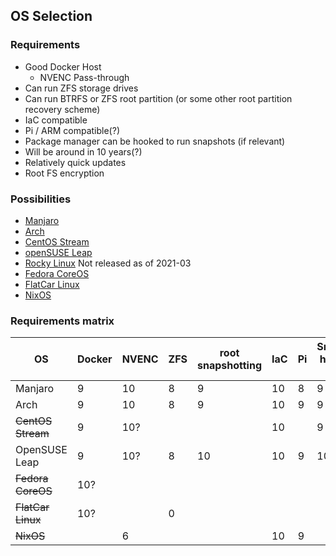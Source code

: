 ## OS Selection

### Requirements

-   Good Docker Host
    -   NVENC Pass-through
-   Can run ZFS storage drives
-   Can run BTRFS or ZFS root partition (or some other root partition recovery scheme)
-   IaC compatible
-   Pi / ARM compatible(?)
-   Package manager can be hooked to run snapshots (if relevant)
-   Will be around in 10 years(?)
-   Relatively quick updates
-   Root FS encryption

### Possibilities

-   [Manjaro](https://manjaro.org/downloads/official/architect/)
-   [Arch](https://archlinux.org/)
-   [CentOS Stream](https://www.centos.org/centos-stream/)
-   [openSUSE Leap](https://www.opensuse.org/#Leap)
-   [Rocky Linux](https://rockylinux.org/)
    Not released as of 2021-03
-   [Fedora CoreOS](https://getfedora.org/coreos?stream=stable)
-   [FlatCar Linux](https://kinvolk.io/flatcar-container-linux/)
-   [NixOS](https://nixos.org/)

### Requirements matrix

| OS                | Docker | NVENC | ZFS | root snapshotting | IaC | Pi  | Snapshot hook for PM | 10+ year lifespan | Quick Updates | Root FS Enc |
| ----------------- | ------ | ----- | --- | ----------------- | --- | --- | -------------------- | ----------------- | ------------- | ----------- |
| Manjaro           | 9      | 10    | 8   | 9                 | 10  | 8   | 9                    | 8                 | 7             | 6           |
| Arch              | 9      | 10    | 8   | 9                 | 10  | 9   | 9                    | 10                | 10            | 7           |
| ~~CentOS Stream~~ | 9      | 10?   |     |                   | 10  |     | 9                    | 7                 | 7             |             |
| OpenSUSE Leap     | 9      | 10?   | 8   | 10                | 10  | 9   | 10                   | 10                | 5             | 7           |
| ~~Fedora CoreOS~~ | 10?    |       |     |                   |     |     |                      |                   |               |             |
| ~~FlatCar Linux~~ | 10?    |       | 0   |                   |     |     |                      |                   |               |             |
| ~~NixOS~~         |        | 6     |     |                   | 10  | 9   |                      |                   |               |             |
